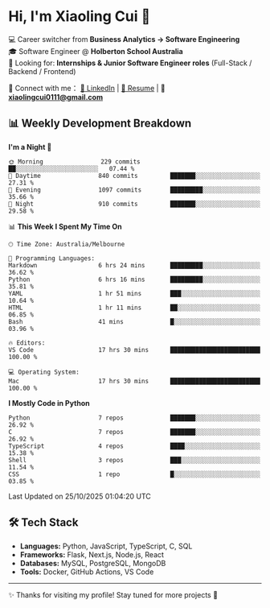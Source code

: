# Hi, I'm Xiaoling Cui 👋

💻 Career switcher from **Business Analytics → Software Engineering**  
🎓 Software Engineer @ **Holberton School Australia**  
💼 Looking for: **Internships & Junior Software Engineer roles** (Full-Stack / Backend / Frontend)  

🔗 Connect with me：
[💼 LinkedIn](https://www.linkedin.com/in/xiaoling-cui-9b504a350/) | 
[📄 Resume](https://xl-c111.github.io/xiaoling-cui-resume/) | 
📧 **xiaolingcui0111@gmail.com**




## 📊 Weekly Development Breakdown  

<!--START_SECTION:waka-->
**I'm a Night 🦉** 

```text
🌞 Morning                229 commits         ██░░░░░░░░░░░░░░░░░░░░░░░   07.44 % 
🌆 Daytime                840 commits         ███████░░░░░░░░░░░░░░░░░░   27.31 % 
🌃 Evening                1097 commits        █████████░░░░░░░░░░░░░░░░   35.66 % 
🌙 Night                  910 commits         ███████░░░░░░░░░░░░░░░░░░   29.58 % 
```


📊 **This Week I Spent My Time On** 

```text
🕑︎ Time Zone: Australia/Melbourne

💬 Programming Languages: 
Markdown                 6 hrs 24 mins       █████████░░░░░░░░░░░░░░░░   36.62 % 
Python                   6 hrs 16 mins       █████████░░░░░░░░░░░░░░░░   35.81 % 
YAML                     1 hr 51 mins        ███░░░░░░░░░░░░░░░░░░░░░░   10.64 % 
HTML                     1 hr 11 mins        ██░░░░░░░░░░░░░░░░░░░░░░░   06.85 % 
Bash                     41 mins             █░░░░░░░░░░░░░░░░░░░░░░░░   03.96 % 

🔥 Editors: 
VS Code                  17 hrs 30 mins      █████████████████████████   100.00 % 

💻 Operating System: 
Mac                      17 hrs 30 mins      █████████████████████████   100.00 % 
```

**I Mostly Code in Python** 

```text
Python                   7 repos             ███████░░░░░░░░░░░░░░░░░░   26.92 % 
C                        7 repos             ███████░░░░░░░░░░░░░░░░░░   26.92 % 
TypeScript               4 repos             ████░░░░░░░░░░░░░░░░░░░░░   15.38 % 
Shell                    3 repos             ███░░░░░░░░░░░░░░░░░░░░░░   11.54 % 
CSS                      1 repo              █░░░░░░░░░░░░░░░░░░░░░░░░   03.85 % 
```




 Last Updated on 25/10/2025 01:04:20 UTC
<!--END_SECTION:waka-->


## 🛠️ Tech Stack

- **Languages:** Python, JavaScript, TypeScript, C, SQL  
- **Frameworks:** Flask, Next.js, Node.js, React  
- **Databases:** MySQL, PostgreSQL, MongoDB  
- **Tools:** Docker, GitHub Actions, VS Code  

---

✨ Thanks for visiting my profile! Stay tuned for more projects 🚀
